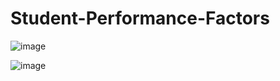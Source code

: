 # Student-Performance-Factors
![image](https://github.com/user-attachments/assets/d58dd438-2c31-4be6-ac44-ffe951c67b4e)

![image](https://github.com/user-attachments/assets/26431f69-7ee1-4f81-b903-8920c23dc3eb)
